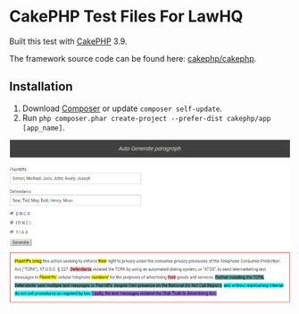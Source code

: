 # CakePHP Test Files For LawHQ

Built this test with [CakePHP](https://cakephp.org) 3.9.

The framework source code can be found here: [cakephp/cakephp](https://github.com/cakephp/cakephp).

## Installation

1. Download [Composer](https://getcomposer.org/doc/00-intro.md) or update `composer self-update`.
2. Run `php composer.phar create-project --prefer-dist cakephp/app [app_name]`.

![GitHub Logo](/webroot/img/lawhq_test_result.png)